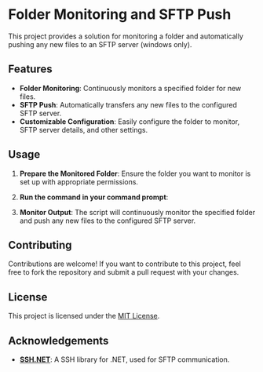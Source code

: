 # Folder Monitoring and SFTP Push

This project provides a solution for monitoring a folder and automatically pushing any new files to an SFTP server (windows only).

## Features

- **Folder Monitoring**: Continuously monitors a specified folder for new files.
- **SFTP Push**: Automatically transfers any new files to the configured SFTP server.
- **Customizable Configuration**: Easily configure the folder to monitor, SFTP server details, and other settings.

## Usage

1. **Prepare the Monitored Folder**: Ensure the folder you want to monitor is set up with appropriate permissions.

2. **Run the command in your command prompt**: 

3. **Monitor Output**: The script will continuously monitor the specified folder and push any new files to the configured SFTP server.

## Contributing

Contributions are welcome! If you want to contribute to this project, feel free to fork the repository and submit a pull request with your changes.

## License

This project is licensed under the [MIT License](LICENSE).

## Acknowledgements

- **[SSH.NET](https://github.com/sshnet/SSH.NET)**: A SSH library for .NET, used for SFTP communication.
